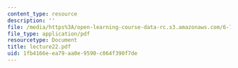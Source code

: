 ```yaml
---
content_type: resource
description: ''
file: /media/https%3A/open-learning-course-data-rc.s3.amazonaws.com/6-772-compound-semiconductor-devices-spring-2003/1fb4166eea79aa0e9590c064f390f7de_lecture22.pdf
file_type: application/pdf
resourcetype: Document
title: lecture22.pdf
uid: 1fb4166e-ea79-aa0e-9590-c064f390f7de
---
```

